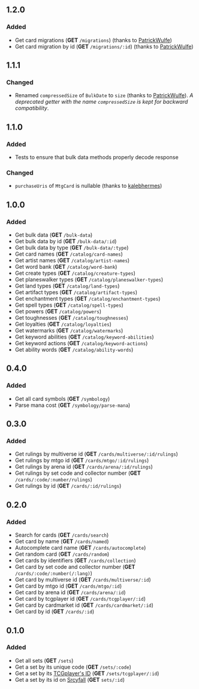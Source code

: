 ## 1.2.0

### Added

- Get card migrations (**GET** `/migrations`) (thanks to [PatrickWulfe](https://github.com/PatrickWulfe))
- Get card migration by id (**GET** `/migrations/:id`) (thanks to [PatrickWulfe](https://github.com/PatrickWulfe))

## 1.1.1

### Changed

- Renamed `compressedSize` of `BulkDate` to `size` (thanks to [PatrickWulfe](https://github.com/PatrickWulfe)). *A deprecated getter with the name `compressedSize` is kept for backward compatibility*.

## 1.1.0

### Added

- Tests to ensure that bulk data methods properly decode response

### Changed

- `purchaseUris` of `MtgCard` is nullable (thanks to [kalebhermes](https://github.com/kalebhermes))

## 1.0.0

### Added

- Get bulk data (**GET** `/bulk-data`)
- Get bulk data by id (**GET** `/bulk-data/:id`)
- Get bulk data by type (**GET** `/bulk-data/:type`)
- Get card names (**GET** `/catalog/card-names`)
- Get artist names (**GET** `/catalog/artist-names`)
- Get word bank (**GET** `/catalog/word-bank`)
- Get create types (**GET** `/catalog/creature-types`)
- Get planeswalker types (**GET** `/catalog/planeswalker-types`)
- Get land types (**GET** `/catalog/land-types`)
- Get artifact types (**GET** `/catalog/artifact-types`)
- Get enchantment types (**GET** `/catalog/enchantment-types`)
- Get spell types (**GET** `/catalog/spell-types`)
- Get powers (**GET** `/catalog/powers`)
- Get toughnesses (**GET** `/catalog/toughnesses`)
- Get loyalties (**GET** `/catalog/loyalties`)
- Get watermarks (**GET** `/catalog/watermarks`)
- Get keyword abilities (**GET** `/catalog/keyword-abilities`)
- Get keyword actions (**GET** `/catalog/keyword-actions`)
- Get ability words (**GET** `/catalog/ability-words`)

## 0.4.0

### Added

- Get all card symbols (**GET** `/symbology`)
- Parse mana cost (**GET** `/symbology/parse-mana`)

## 0.3.0

### Added

- Get rulings by multiverse id (**GET** `/cards/multiverse/:id/rulings`)
- Get rulings by mtgo id (**GET** `/cards/mtgo/:id/rulings`)
- Get rulings by arena id (**GET** `/cards/arena/:id/rulings`)
- Get rulings by set code and collector number (**GET** `/cards/:code/:number/rulings`)
- Get rulings by id (**GET** `/cards/:id/rulings`)

## 0.2.0

### Added

- Search for cards (**GET** `/cards/search`)
- Get card by name (**GET** `/cards/named`)
- Autocomplete card name (**GET** `/cards/autocomplete`)
- Get random card (**GET** `/cards/random`)
- Get cards by identifiers (**GET** `/cards/collection`)
- Get card by set code and collector number (**GET** `/cards/:code/:number(/:lang)`)
- Get card by multiverse id (**GET** `/cards/multiverse/:id`)
- Get card by mtgo id (**GET** `/cards/mtgo/:id`)
- Get card by arena id (**GET** `/cards/arena/:id`)
- Get card by tcgplayer id (**GET** `/cards/tcgplayer/:id`)
- Get card by cardmarket id (**GET** `/cards/cardmarket/:id`)
- Get card by id (**GET** `/cards/:id`)

## 0.1.0

### Added

- Get all sets (**GET** `/sets`)
- Get a set by its unique code (**GET** `/sets/:code`)
- Get a set by its [TCGplayer's ID](https://docs.tcgplayer.com/docs) (**GET** `/sets/tcgplayer/:id`)
- Get a set by its id on [Srcyfall](https://scryfall.com/) (**GET** `sets/:id`)

